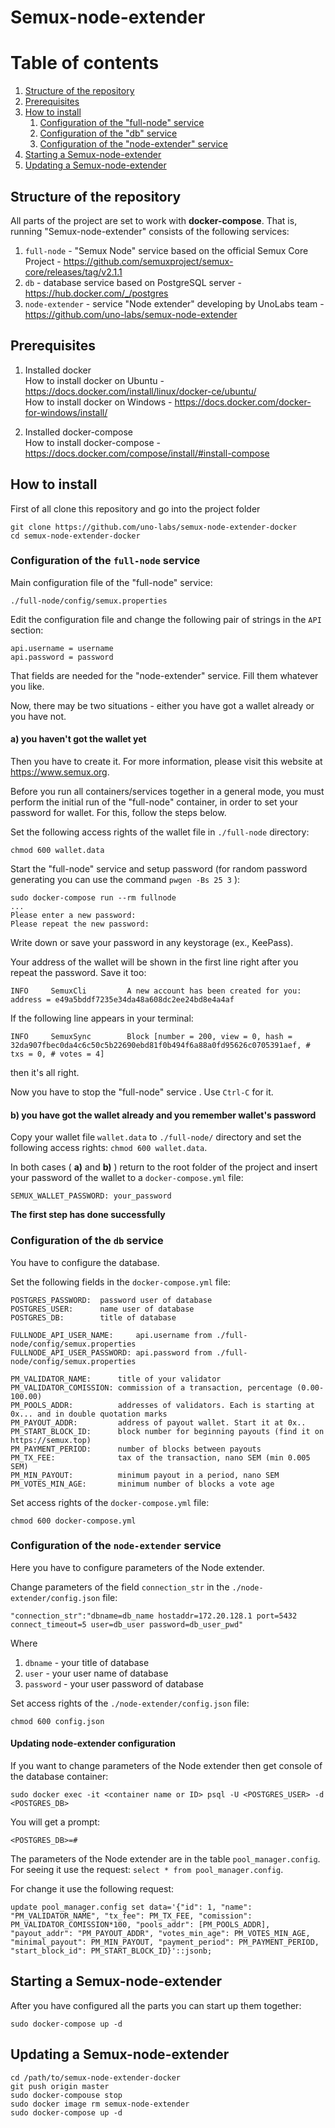 # Semux-node-extender

# Table of contents
1. [Structure of the repository](#structure)
2. [Prerequisites](#prerequisites)
2. [How to install](#howtoinstall)
    1. [Configuration of the "full-node" service](#configfullnode)
    2. [Configuration of the "db" service](#configdb)
    3. [Configuration of the "node-extender" service](#configne)
3. [Starting a Semux-node-extender](#starting)
4. [Updating a Semux-node-extender](#update)

## Structure of the repository <a name="structure"></a>

All parts of the project are set to work with **docker-compose**. That is, running "Semux-node-extender" consists of the following services:

1. ```full-node``` - "Semux Node" service based on the official Semux Core Project - https://github.com/semuxproject/semux-core/releases/tag/v2.1.1
2. ```db``` -  database service based on PostgreSQL server - https://hub.docker.com/_/postgres
3. ```node-extender``` - service "Node extender" developing by UnoLabs team - https://github.com/uno-labs/semux-node-extender

## Prerequisites <a name="prerequisites"></a>

1. Installed docker
    <br>How to install docker on Ubuntu - https://docs.docker.com/install/linux/docker-ce/ubuntu/
    <br>How to install docker on Windows - https://docs.docker.com/docker-for-windows/install/

2. Installed docker-compose
    <br>How to install docker-compose - https://docs.docker.com/compose/install/#install-compose


## How to install <a name="howtoinstall"></a>

First of all clone this repository and go into the project folder
```
git clone https://github.com/uno-labs/semux-node-extender-docker
cd semux-node-extender-docker
```

###  Configuration of the ```full-node``` service <a name="configfullnode"></a>

Main configuration file of the "full-node" service:

```
./full-node/config/semux.properties
```

Edit the configuration file and change the following pair of strings in the ```API``` section:

```
api.username = username
api.password = password
```
That fields are needed for the "node-extender" service. Fill them whatever you like.

Now, there may be two situations - either you have got a wallet already or you have not.

#### a) you haven't got the wallet yet

Then you have to create it. For more information, please visit this website at https://www.semux.org.

Before you run all containers/services together in a general mode, you must perform the initial run of the "full-node" container, in order to set your password for wallet.
For this, follow the steps below.

Set the following access rights of the wallet file in ```./full-node``` directory:

```
chmod 600 wallet.data
```

Start the "full-node" service and setup password (for random password generating you can use the command ```pwgen -Bs 25 3``` ):

```
sudo docker-compose run --rm fullnode
...
Please enter a new password:
Please repeat the new password:
```

Write down or save your password in any keystorage (ex., KeePass).

Your address of the wallet will be shown in the first line right after you repeat the password. Save it too:

```
INFO     SemuxCli         A new account has been created for you: address = e49a5bddf7235e34da48a608dc2ee24bd8e4a4af
```

If the following line appears in your terminal:
```
INFO     SemuxSync        Block [number = 200, view = 0, hash = 32da907fbec0da4c6c50c5b22690ebd81f0b494f6a88a0fd95626c0705391aef, # txs = 0, # votes = 4]
```
then it's all right.

Now you have to stop the "full-node" service . Use ```Ctrl-C``` for it.


#### b) you have got the wallet already and you remember wallet's password

Copy your wallet file ```wallet.data``` to ```./full-node/``` directory and set the following access rights: ```chmod 600 wallet.data```.

In both cases ( **a)** and **b)** ) return to the root folder of the project and insert your password of the wallet to a ```docker-compose.yml``` file:
```
SEMUX_WALLET_PASSWORD: your_password
```

**The first step has done successfully**

###  Configuration of the ```db``` service <a name="configdb"></a>

You have to configure the database.

Set the following fields in the ```docker-compose.yml``` file:
```
POSTGRES_PASSWORD:  password user of database
POSTGRES_USER:      name user of database
POSTGRES_DB:        title of database

FULLNODE_API_USER_NAME:     api.username from ./full-node/config/semux.properties
FULLNODE_API_USER_PASSWORD: api.password from ./full-node/config/semux.properties

PM_VALIDATOR_NAME:      title of your validator
PM_VALIDATOR_COMISSION: commission of a transaction, percentage (0.00-100.00)
PM_POOLS_ADDR:          addresses of validators. Each is starting at 0x... and in double quotation marks
PM_PAYOUT_ADDR:         address of payout wallet. Start it at 0x..
PM_START_BLOCK_ID:      block number for beginning payouts (find it on https://semux.top)
PM_PAYMENT_PERIOD:      number of blocks between payouts
PM_TX_FEE:              tax of the transaction, nano SEM (min 0.005 SEM)
PM_MIN_PAYOUT:          minimum payout in a period, nano SEM
PM_VOTES_MIN_AGE:       minimum number of blocks a vote age
```

Set access rights of the ```docker-compose.yml``` file:
```
chmod 600 docker-compose.yml
```

###  Configuration of the ```node-extender``` service <a name="configne"></a>

Here you have to configure parameters of the Node extender.

Change parameters of the field ```connection_str``` in the ```./node-extender/config.json``` file:
```
"connection_str":"dbname=db_name hostaddr=172.20.128.1 port=5432 connect_timeout=5 user=db_user password=db_user_pwd"
```
Where
1. ```dbname``` - your title of database
2. ```user``` -  your user name of database
3. ```password``` - your user password of database

Set access rights of the ```./node-extender/config.json``` file:
```
chmod 600 config.json
```

#### Updating node-extender configuration

If you want to change parameters of the Node extender then get console of the database container:
```
sudo docker exec -it <container name or ID> psql -U <POSTGRES_USER> -d <POSTGRES_DB>
```

You will get a prompt:
```
<POSTGRES_DB>=#
```

The parameters of the Node extender are in the table ```pool_manager.config```.
For seeing it use the request: ```select * from pool_manager.config```.

For change it use the following request:
```
update pool_manager.config set data='{"id": 1, "name": "PM_VALIDATOR_NAME", "tx_fee": PM_TX_FEE, "comission": PM_VALIDATOR_COMISSION*100, "pools_addr": [PM_POOLS_ADDR], "payout_addr": "PM_PAYOUT_ADDR", "votes_min_age": PM_VOTES_MIN_AGE, "minimal_payout": PM_MIN_PAYOUT, "payment_period": PM_PAYMENT_PERIOD, "start_block_id": PM_START_BLOCK_ID}'::jsonb;
```

## Starting a Semux-node-extender <a name="starting"></a>

After you have configured all the parts you can start up them together:

```
sudo docker-compose up -d
```

## Updating a Semux-node-extender <a name="update"></a>

```
cd /path/to/semux-node-extender-docker
git push origin master
sudo docker-compouse stop
sudo docker image rm semux-node-extender
sudo docker-compose up -d
```
